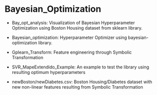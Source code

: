 # Bayesian_Optimization

-	Bay_opt_analysis: Visualization of Bayesian Hyperparameter Optimization using Boston Housing dataset from sklearn library.

-	Bayesian_optimization: Hyperparameter Optimizer using bayesian-optimization library.

-	Gplearn_Transform: Feature engineering through Symbolic Transformation

-	SVR_MapeExtendido_Example: An example to test the library using resulting optimum hyperparameters

-	newBoston/newDiabetes.csv: Boston Housing/Diabetes dataset with new non-linear features resulting from Symbolic Transformation
